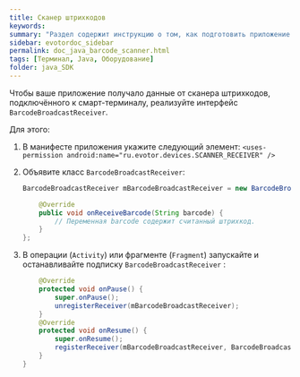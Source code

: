```yaml
---
title: Сканер штрихкодов
keywords:
summary: "Раздел содержит инструкцию о том, как подготовить приложение для получения данных от сканера штрихкодов."
sidebar: evotordoc_sidebar
permalink: doc_java_barcode_scanner.html
tags: [Терминал, Java, Оборудование]
folder: java_SDK
---
```


Чтобы ваше приложение получало данные от сканера штрихкодов, подключённого к смарт-терминалу, реализуйте интерфейс `BarcodeBroadcastReceiver`.

Для этого:

1. В манифесте приложения укажите следующий элемент:
    `<uses-permission android:name="ru.evotor.devices.SCANNER_RECEIVER" />`

2. Объявите класс `BarcodeBroadcastReceiver`:

   ```java
   BarcodeBroadcastReceiver mBarcodeBroadcastReceiver = new BarcodeBroadcastReceiver() {

       @Override
       public void onReceiveBarcode(String barcode) {
           // Переменная barcode содержит считанный штрихкод.
       }
   };
   ```

3. В операции (`Activity`) или фрагменте (`Fragment`) запускайте и останавливайте подписку `BarcodeBroadcastReceiver` :

   ```java
       @Override
       protected void onPause() {
           super.onPause();
           unregisterReceiver(mBarcodeBroadcastReceiver);
       }
       @Override
       protected void onResume() {
           super.onResume();
           registerReceiver(mBarcodeBroadcastReceiver, BarcodeBroadcastReceiver.BARCODE_INTENT_FILTER, BarcodeBroadcastReceiver.SENDER_PERMISSION, null);
       }
   }
   ```
